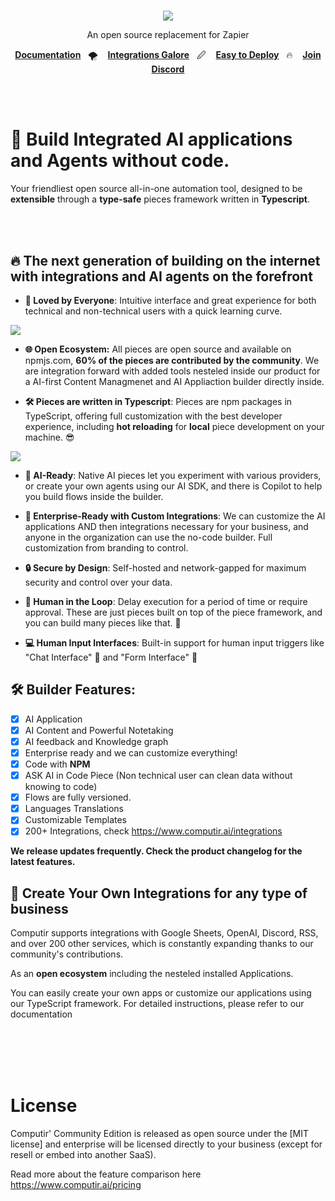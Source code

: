 
<h1 align="center">
  <a
    target="_blank"
    href="https://activepieces.com"
  >
   
    
  </a>
</h1>


<p align="center">
<a href="/LICENSE" target="_blank"><img src='https://img.shields.io/badge/license-MIT-green?style=for-the-badge' /></a>
</p>
<p align="center">
   An open source replacement for Zapier
</p>

<p align="center">
  <a
    href="https://www.activepieces.com/docs"
    target="_blank"
  ><b>Documentation</b></a>&nbsp;&nbsp;&nbsp;🌪️&nbsp;&nbsp;&nbsp;
   <a
    href="https://www.activepieces.com/docs/developers/overview"
    target="_blank"
  ><b>Integrations Galore</b></a>&nbsp;&nbsp;&nbsp;🖉&nbsp;&nbsp;&nbsp;
  <a
    href="https://www.activepieces.com/docs/install/overview"
    target="_blank"
  ><b>Easy to Deploy</b></a>&nbsp;&nbsp;&nbsp;🔥&nbsp;&nbsp;&nbsp;
  <a
    href="https://discord.gg/UPTJ5Muf"
    target="_blank"
  >
    <b>Join Discord</b>
  </a>
</p>

<br>
<br>

# 🤯 Build Integrated AI applications and Agents without code. 

Your friendliest open source all-in-one automation tool, designed to be **extensible** through a **type-safe** pieces framework written in **Typescript**.

<br>
<br>

## 🔥 The next generation of building on the internet with integrations and AI agents on the forefront

- **💖 Loved by Everyone**: Intuitive interface and great experience for both technical and non-technical users with a quick learning curve.
  
![](/resources/templates.gif)

- **🌐 Open Ecosystem:** All pieces are open source and available on npmjs.com, **60% of the pieces are contributed by the community**. We are integration forward with added tools nesteled inside our product for a AI-first Content Managmenet and AI Appliaction builder directly inside.

- **🛠️  Pieces are written in Typescript**: Pieces are npm packages in TypeScript, offering full customization with the best developer experience, including **hot reloading** for **local** piece development on your machine. 😎

![](/resources/create-action.png)


- **🤖 AI-Ready**: Native AI pieces let you experiment with various providers, or create your own agents using our AI SDK, and there is Copilot to help you build flows inside the builder.

- **🏢 Enterprise-Ready with Custom Integrations**: We can customize the AI applications AND then integrations necessary for your business, and anyone in the organization can use the no-code builder. Full customization from branding to control.

- **🔒 Secure by Design**: Self-hosted and network-gapped for maximum security and control over your data.

- **🧠 Human in the Loop**: Delay execution for a period of time or require approval. These are just pieces built on top of the piece framework, and you can build many pieces like that. 🎨

- **💻 Human Input Interfaces**: Built-in support for human input triggers like "Chat Interface" 💬 and "Form Interface" 📝



## 🛠️  Builder Features:

- [x] AI Application
- [x] AI Content and Powerful Notetaking 
- [x] AI feedback and Knowledge graph
- [x] Enterprise ready and we can customize everything!
- [x] Code with **NPM**
- [x] ASK AI in Code Piece (Non technical user can clean data without knowing to code)
- [x] Flows are fully versioned.
- [x] Languages Translations
- [x] Customizable Templates
- [X] 200+ Integrations, check https://www.computir.ai/integrations

**We release updates frequently. Check the product changelog for the latest features.**


## 🔌 Create Your Own Integrations for any type of business

Computir supports integrations with Google Sheets, OpenAI, Discord, RSS, and over 200 other services, which is constantly expanding thanks to our community's contributions.

As an **open ecosystem** including the nesteled installed Applications.

You can easily create your own apps or customize our applications using our TypeScript framework. For detailed instructions, please refer to our documentation

<br>
<br>
<br>
<br>


# License

Computir' Community Edition is released as open source under the [MIT license] and enterprise will be licensed directly to your business (except for resell or embed into another SaaS). 

Read more about the feature comparison here https://www.computir.ai/pricing
<br>
<br>


<!-- markdownlint-restore -->
<!-- prettier-ignore-end -->

